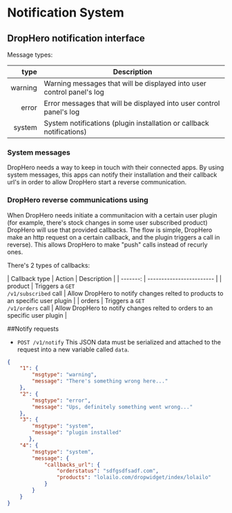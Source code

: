 Notification System
===================

## DropHero notification interface

Message types:

| type     | Description              |
| -------: | ------------------------ |
| warning  | Warning messages that will be displayed into user control panel's log         |
| error    | Error messages that will be displayed into user control panel's log         |
| system   | System notifications (plugin installation or callback notifications)          |

### System messages

DropHero needs a way to keep in touch with their connected apps. By using system messages, this apps can notify their installation and their callback url's in order to allow DropHero start a reverse communication.

### DropHero reverse communications using

When DropHero needs initiate a communitacion with a certain user plugin (for example, there's stock changes in some user subscribed product) DropHero will use that provided callbacks. The flow is simple, DropHero make an http request on a certain callback, and the plugin triggers a call in reverse). This allows DropHero to make "push" calls instead of recurly ones. 

There's 2 types of callbacks:

| Callback type     | Action              | Description              |
| -------: | ------------------------ |
| product  | Triggers a <code>GET /v1/subscribed</code> call  | Allow DropHero to notify changes relted to products to an specific user plugin       |
| orders   | Triggers a <code>GET /v1/orders</code> call  | Allow DropHero to notify changes relted to orders to an specific user plugin      |

##Notify requests

- <code>POST /v1/notify</code> This JSON data must be serialized and attached to the request into a new variable called <code>data</code>.

```JSON
{
    "1": {
        "msgtype": "warning",
        "message": "There's something wrong here..."
    },
    "2": {
        "msgtype": "error",
        "message": "Ups, definitely something went wrong..."
    },
    "3": {
        "msgtype": "system",
        "message": "plugin installed"
       },
    "4": {
        "msgtype": "system",
        "message": {
            "callbacks_url": {
    			"orderstatus": "sdfgsdfsadf.com",
                "products": "lolailo.com/dropwidget/index/lolailo"
            }
        }
    }
}
```